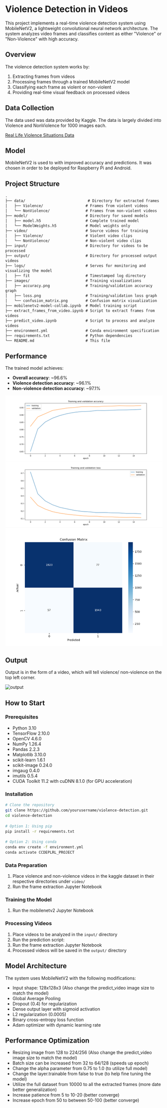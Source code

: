 # Violence Detection in Videos

This project implements a real-time violence detection system using MobileNetV2, a lightweight convolutional neural network architecture. The system analyzes video frames and classifies content as either "Violence" or "Non-Violence" with high accuracy.

## Overview

The violence detection system works by:

1. Extracting frames from videos
2. Processing frames through a trained MobileNetV2 model
3. Classifying each frame as violent or non-violent
4. Providing real-time visual feedback on processed videos

## Data Collection

The data used was data provided by Kaggle. The data is largely divided into Violence and NonViolence for 1000 images each.

[Real Life Violence Situations Data](https://www.kaggle.com/mohamedmustafa/real-life-violence-situations-dataset)

## Model

MobileNetV2 is used to with improved accuracy and predictions. It was chosen in order to be deployed for Raspberry Pi and Android.

## Project Structure

```
.
├── data/                            # Directory for extracted frames
│   ├── Violence/                   # Frames from violent videos
│   └── NonViolence/                # Frames from non-violent videos
├── model/                          # Directory for saved models
│   ├── model.h5                    # Complete trained model
│   └── ModelWeights.h5             # Model weights only
├── video/                          # Source videos for training
│   ├── Violence/                   # Violent video clips
│   └── NonViolence/                # Non-violent video clips
├── input/                          # Directory for videos to be processed
├── output/                         # Directory for processed output videos
├── logs/                           # Serves for monitoring and visualizing the model
│   ├── fit                         # Timestamped log directory
├── images/                         # Training visualizations
│   ├── accuracy.png                # Training/validation accuracy graph
│   ├── loss.png                    # Training/validation loss graph
│   └── confusion_matrix.png        # Confusion matrix visualization
├── mobilenetv2-model-collab.ipynb  # Model training script
├── extract_frames_from_video.ipynb # Script to extract frames from videos
├── predict_video.ipynb             # Script to process and analyze videos
├── environment.yml                 # Conda environment specification
├── requirements.txt                # Python dependencies
└── README.md                       # This file
```

## Performance

The trained model achieves:

- **Overall accuracy**: ~96.6%
- **Violence detection accuracy**: ~96.1%
- **Non-violence detection accuracy**: ~97.1%

![Training and Validation Accuracy](images/accuracy.png)
![Training and Validation Loss](images/loss.png)
![Confusion Matrix](images/confusion_matrix.png)

## Output

Output is in the form of a video, which will tell violence/ non-violence on the top left corner.

![output](output/Output.gif)

## How to Start

### Prerequisites

- Python 3.10
- TensorFlow 2.10.0
- OpenCV 4.6.0
- NumPy 1.26.4
- Pandas 2.2.3
- Matplotlib 3.10.0
- scikit-learn 1.6.1
- scikit-image 0.24.0
- imgaug 0.4.0
- imutils 0.5.4
- CUDA Toolkit 11.2 with cuDNN 8.1.0 (for GPU acceleration)

### Installation

```bash
# Clone the repository
git clone https://github.com/yourusername/violence-detection.git
cd violence-detection

# Option 1: Using pip
pip install -r requirements.txt

# Option 2: Using conda
conda env create -f environment.yml
conda activate CCDEPLRL_PROJECT
```

### Data Preparation

1. Place violence and non-violence videos in the kaggle dataset in their respective directories under `video/`
2. Run the frame extraction Jupyter Notebook

### Training the Model

1. Run the mobilenetv2 Jupyter Notebook

### Processing Videos

1. Place videos to be analyzed in the `input/` directory
2. Run the prediction script:
3. Run the frame extraction Jupyter Notebook
4. Processed videos will be saved in the `output/` directory

## Model Architecture

The system uses MobileNetV2 with the following modifications:

- Input shape: 128x128x3 (Also change the predict_video image size to match the model)
- Global Average Pooling
- Dropout (0.4) for regularization
- Dense output layer with sigmoid activation
- L2 regularization (0.0005)
- Binary cross-entropy loss function
- Adam optimizer with dynamic learning rate

## Performance Optimization

- Resizing image from 128 to 224/256 (Also change the predict_video image size to match the model)
- Batch size can be increased from 32 to 64/128 (speeds up epoch)
- Change the alpha parameter from 0.75 to 1.0 (to utilize full model)
- Change the layer.trainable from false to true (to help fine tuning the model)
- Utilize the full dataset from 10000 to all the extracted frames (more date better generalization)
- Increase patience from 5 to 10-20 (better converge)
- Increase epoch from 50 to between 50-100 (better converge)
